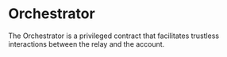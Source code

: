 # Orchestrator
The Orchestrator is a privileged contract that facilitates trustless interactions between the relay and the account.
